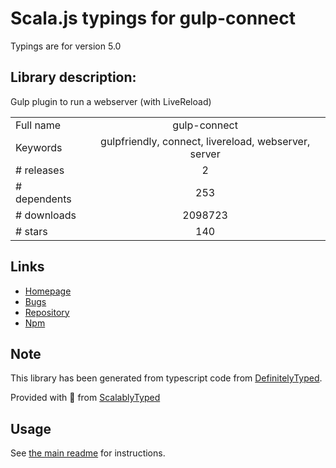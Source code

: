 
# Scala.js typings for gulp-connect

Typings are for version 5.0

## Library description:
Gulp plugin to run a webserver (with LiveReload)

|                    |                 |
| ------------------ | :-------------: |
| Full name          | gulp-connect |
| Keywords           | gulpfriendly, connect, livereload, webserver, server |
| # releases         | 2 |
| # dependents       | 253 |
| # downloads        | 2098723 |
| # stars            | 140 |

## Links
- [Homepage](https://github.com/avevlad/gulp-connect#readme)
- [Bugs](https://github.com/avevlad/gulp-connect/issues)
- [Repository](https://github.com/avevlad/gulp-connect)
- [Npm](https://www.npmjs.com/package/gulp-connect)
    


## Note
This library has been generated from typescript code from [DefinitelyTyped](https://definitelytyped.org).

Provided with :purple_heart: from [ScalablyTyped](https://github.com/oyvindberg/ScalablyTyped)

## Usage
See [the main readme](../../readme.md) for instructions.



